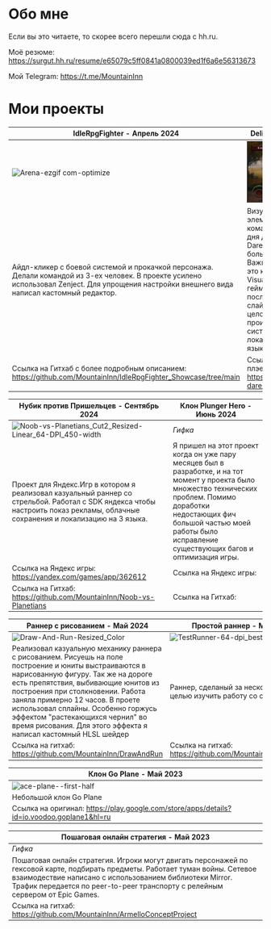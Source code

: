 # Обо мне
Если вы это читаете, то скорее всего перешли сюда с hh.ru.

Моё резюме: https://surgut.hh.ru/resume/e65079c5ff0841a0800039ed1f6a6e56313673

Мой Telegram: https://t.me/MountainInn

# Мои проекты

|IdleRpgFighter - Апрель 2024 | Delivery of Death - Май 2023 |
|----|---|
|![Arena-ezgif com-optimize](https://github.com/user-attachments/assets/7752e597-a67f-454e-8ca4-9c8f1aeacd7a)|[<img src="./DeliveryOfDeath.JPG" width="700"/>](https://github.com/MountainInn/Portfolio/blob/main/DeliveryOfDeath.JPG?raw=true)|
| Айдл-кликер с боевой системой и прокачкой персонажа. Делали командой из 3-ех человек. В проекте усилено использовал Zenject. Для упрощения настройки внешнего вида написал кастомный редактор. | Визуальная новелла с элементами рпг. Сделана командой из 7 человек за 3 дня для гейм-джема Ludum Dare 53. В этом проекте большую часть кода написал я. Важнейшая часть моей работы это кастомные ноды на пакете Visual Scripting, через которые геймдизайнеры настраивали последовательности текста, слайдов, получения вещей, и в целом, всего что в игре происходит. Так же я сделал систему алиасов для локализации игры на два языка. |
|Ссылка на Гитхаб с более подробным описанием: https://github.com/MountainInn/IdleRpgFighter_Showcase/tree/main | Ссылка на Ludum Dare, с плэером: https://ldjam.com/events/ludum-dare/53/delivery-of-death |

| ﻿Нубик против Пришельцев - Сентябрь 2024 | Клон Plunger Hero - Июнь 2024 |
|--|--|
|![Noob-vs-Planetians_Cut2_Resized-Linear_64-DPI_450-width](https://github.com/user-attachments/assets/8e4b38b4-aafe-459b-9c1e-fe9caf87077f)| *Гифка*|
|Проект для Яндекс.Игр в котором я реализовал казуальный раннер со стрельбой. Работал с SDK яндекса чтобы настроить показ рекламы, облачные сохранения и локализацию на 3 языка. | Я пришел на этот проект когда он уже пару месяцев был в разработке, и на тот момент у проекта было множество технических проблем. Помимо доработки недостающих фич большой частью моей работы было исправление существующих багов и оптимизация игры. |
|Ссылка на Яндекс игры: https://yandex.com/games/app/362612  | Ссылка на Яндекс игры: |
|Ссылка на Гитхаб: https://github.com/MountainInn/Noob-vs-Planetians| Ссылка на Гитхаб: |

| Раннер с рисованием - Май 2024 | Простой раннер - Май 2023 |
|--|--|
|![Draw-And-Run-Resized_Color](https://github.com/user-attachments/assets/ee0e7831-27bd-4025-8803-f5bcf2fb58fe)|![TestRunner-64-dpi_best-encoder](https://github.com/user-attachments/assets/de7050ae-ec5b-46f9-a355-59c7090fc2b7) |
| Реализовал казуальную механику раннера с рисованием. Рисуешь на поле построение и юниты выстраиваются в нарисованную фигуру. Так же на дороге есть препятствия, выбивающие юнитов из построения при столкновении. Работа заняла примерно 12 часов. В проете использовал сплайны. Особенно горжусь эффектом "растекающихся чернил" во время рисования. Для этого эффекта я написал кастомный HLSL шейдер | Раннер, сделаный за несколько часов, с целью изучить работу со сплайнами. |
| Ссылка на гитхаб: https://github.com/MountainInn/DrawAndRun | Ссылка на гитхаб: https://github.com/MountainInn/TestRunner | 

| Клон Go Plane - Май 2023 |
|--|
|![ace-plane--first-half](https://github.com/user-attachments/assets/902cd2d3-5edb-4210-9eae-3d06773de994)|
| Небольшой клон Go Plane |
| Ссылка на оригинал: https://play.google.com/store/apps/details?id=io.voodoo.goplane1&hl=ru |

|Пошаговая онлайн стратегия - Май 2023 |
|--|
|*Гифка*|
| ﻿Пошаговая онлайн стратегия. Игроки могут двигать персонажей по гексовой карте, подбирать предметы. Работает туман войны. Сетевое взаимодествие написано с использованием библиотеки Mirror. Трафик передается по peer-to-peer транспорту с релейным сервером от Epic Games.  |
|Ссылка на гитхаб: https://github.com/MountainInn/ArmelloConceptProject |
